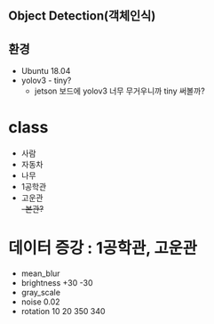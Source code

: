 ## Object Detection(객체인식)

## 환경
- Ubuntu 18.04
- yolov3 - tiny? 
    - jetson 보드에 yolov3 너무 무거우니까 tiny 써볼까?

# class
- 사람  
- 자동차  
- 나무  
- 1공학관  
- 고운관  
~~-본관?~~

# 데이터 증강 : 1공학관, 고운관
- mean_blur
- brightness +30 -30
- gray_scale
- noise 0.02
- rotation 10 20 350 340
